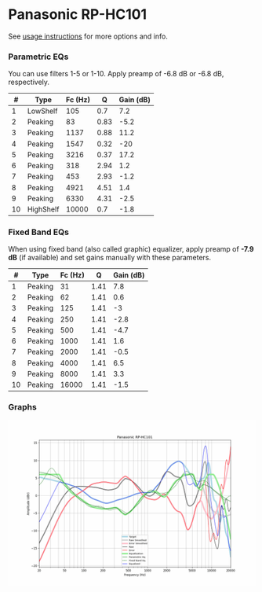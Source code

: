# Panasonic RP-HC101
See [usage instructions](https://github.com/jaakkopasanen/AutoEq#usage) for more options and info.

### Parametric EQs
You can use filters 1-5 or 1-10. Apply preamp of -6.8 dB or -6.8 dB, respectively.

|   # | Type      |   Fc (Hz) |    Q |   Gain (dB) |
|-----|-----------|-----------|------|-------------|
|   1 | LowShelf  |       105 | 0.7  |         7.2 |
|   2 | Peaking   |        83 | 0.83 |        -5.2 |
|   3 | Peaking   |      1137 | 0.88 |        11.2 |
|   4 | Peaking   |      1547 | 0.32 |       -20   |
|   5 | Peaking   |      3216 | 0.37 |        17.2 |
|   6 | Peaking   |       318 | 2.94 |         1.2 |
|   7 | Peaking   |       453 | 2.93 |        -1.2 |
|   8 | Peaking   |      4921 | 4.51 |         1.4 |
|   9 | Peaking   |      6330 | 4.31 |        -2.5 |
|  10 | HighShelf |     10000 | 0.7  |        -1.8 |

### Fixed Band EQs
When using fixed band (also called graphic) equalizer, apply preamp of **-7.9 dB** (if available) and set gains manually with these parameters.

|   # | Type    |   Fc (Hz) |    Q |   Gain (dB) |
|-----|---------|-----------|------|-------------|
|   1 | Peaking |        31 | 1.41 |         7.8 |
|   2 | Peaking |        62 | 1.41 |         0.6 |
|   3 | Peaking |       125 | 1.41 |        -3   |
|   4 | Peaking |       250 | 1.41 |        -2.8 |
|   5 | Peaking |       500 | 1.41 |        -4.7 |
|   6 | Peaking |      1000 | 1.41 |         1.6 |
|   7 | Peaking |      2000 | 1.41 |        -0.5 |
|   8 | Peaking |      4000 | 1.41 |         6.5 |
|   9 | Peaking |      8000 | 1.41 |         3.3 |
|  10 | Peaking |     16000 | 1.41 |        -1.5 |

### Graphs
![](./Panasonic%20RP-HC101.png)
